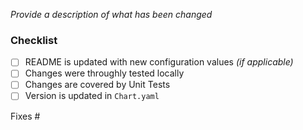 <!-- Thank you for contributing!-->

_Provide a description of what has been changed_

### Checklist

- [ ] README is updated with new configuration values *(if applicable)*
- [ ] Changes were throughly tested locally
- [ ] Changes are covered by Unit Tests
- [ ] Version is updated in `Chart.yaml`

Fixes #
